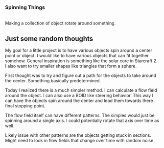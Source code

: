 
### Spinning Things
<br>
Making a collection of object rotate around something.

## Just some random thoughts

My goal for a little project is to have various objects spin around a center point or object. I would like to have various objects that can fit together somehow. General inspiration is something like the solar core in Starcraft 2. I also want to try smaller shapes like triangles that form a sphere. 

First thought was to try and figure out a path for the objects to take around the center. Something basically predetermined.

Today I realized there is a much simpler method. I can calculate a flow field around the object. I can also use a BOID like steering behavior. This way I can have the objects spin around the center and lead them towards there final stopping point.

The flow field itself can have different patterns. The simples would just be spinning around a single axis. I could potentially rotate that axis over time as well. 

Likely issue with other patterns are the objects getting stuck in sections. Might need to look in flow fields that change over time with random noise. 